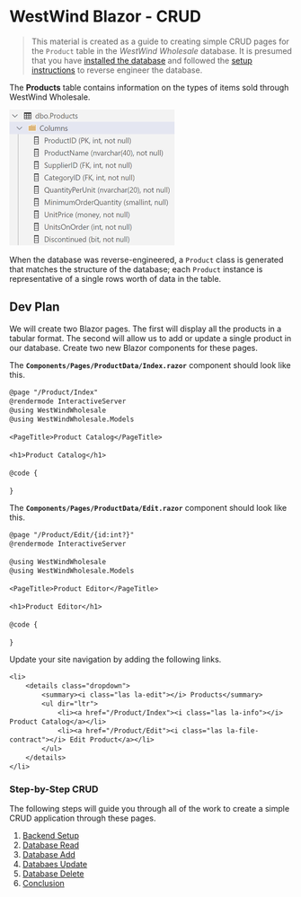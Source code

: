 # WestWind Blazor - CRUD

> This material is created as a guide to creating simple CRUD pages for the `Product` table in the *WestWind Wholesale* database. It is presumed that you have [installed the database](../db/ReadMe.md) and followed the [setup instructions](../ReadMe.md) to reverse engineer the database.

The **Products** table contains information on the types of items sold through WestWind Wholesale.

![](./ProductsTable.png)

When the database was reverse-engineered, a `Product` class is generated that matches the structure of the database; each `Product` instance is representative of a single rows worth of data in the table.

## Dev Plan

We will create two Blazor pages. The first will display all the products in a tabular format. The second will allow us to add or update a single product in our database. Create two new Blazor components for these pages.

The **`Components/Pages/ProductData/Index.razor`** component should look like this.

```razor
@page "/Product/Index"
@rendermode InteractiveServer
@using WestWindWholesale
@using WestWindWholesale.Models

<PageTitle>Product Catalog</PageTitle>

<h1>Product Catalog</h1>

@code {

}
```

The **`Components/Pages/ProductData/Edit.razor`** component should look like this.

```razor
@page "/Product/Edit/{id:int?}"
@rendermode InteractiveServer

@using WestWindWholesale
@using WestWindWholesale.Models

<PageTitle>Product Editor</PageTitle>

<h1>Product Editor</h1>

@code {

}
```

Update your site navigation by adding the following links.

```razor
<li>
    <details class="dropdown">
        <summary><i class="las la-edit"></i> Products</summary>
        <ul dir="ltr">
            <li><a href="/Product/Index"><i class="las la-info"></i> Product Catalog</a></li>
            <li><a href="/Product/Edit"><i class="las la-file-contract"></i> Edit Product</a></li>
        </ul>
    </details>
</li>
```

### Step-by-Step CRUD

The following steps will guide you through all of the work to create a simple CRUD application through these pages.

1. [Backend Setup](./Step-1.md)
1. [Database Read](./Step-2.md)
1. [Database Add](./Step-3.md)
1. [Databaes Update](./Step-4.md)
1. [Database Delete](./Step-5.md)
1. [Conclusion](./Step-6.md)
